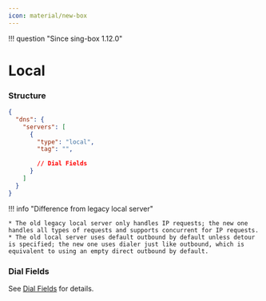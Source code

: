```yaml
---
icon: material/new-box
---
```


!!! question "Since sing-box 1.12.0"

# Local

### Structure

```json
{
  "dns": {
    "servers": [
      {
        "type": "local",
        "tag": "",

        // Dial Fields
      }
    ]
  }
}
```

!!! info "Difference from legacy local server"
    
    * The old legacy local server only handles IP requests; the new one handles all types of requests and supports concurrent for IP requests.
    * The old local server uses default outbound by default unless detour is specified; the new one uses dialer just like outbound, which is equivalent to using an empty direct outbound by default.

### Dial Fields

See [Dial Fields](/configuration/shared/dial/) for details.
